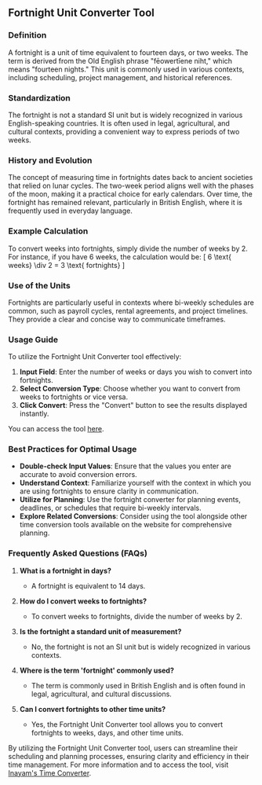 ## Fortnight Unit Converter Tool

### Definition
A fortnight is a unit of time equivalent to fourteen days, or two weeks. The term is derived from the Old English phrase "fēowertīene niht," which means "fourteen nights." This unit is commonly used in various contexts, including scheduling, project management, and historical references.

### Standardization
The fortnight is not a standard SI unit but is widely recognized in various English-speaking countries. It is often used in legal, agricultural, and cultural contexts, providing a convenient way to express periods of two weeks.

### History and Evolution
The concept of measuring time in fortnights dates back to ancient societies that relied on lunar cycles. The two-week period aligns well with the phases of the moon, making it a practical choice for early calendars. Over time, the fortnight has remained relevant, particularly in British English, where it is frequently used in everyday language.

### Example Calculation
To convert weeks into fortnights, simply divide the number of weeks by 2. For instance, if you have 6 weeks, the calculation would be:
\[ 
6 \text{ weeks} \div 2 = 3 \text{ fortnights} 
\]

### Use of the Units
Fortnights are particularly useful in contexts where bi-weekly schedules are common, such as payroll cycles, rental agreements, and project timelines. They provide a clear and concise way to communicate timeframes.

### Usage Guide
To utilize the Fortnight Unit Converter tool effectively:
1. **Input Field**: Enter the number of weeks or days you wish to convert into fortnights.
2. **Select Conversion Type**: Choose whether you want to convert from weeks to fortnights or vice versa.
3. **Click Convert**: Press the "Convert" button to see the results displayed instantly.

You can access the tool [here](https://www.inayam.co/unit-converter/time).

### Best Practices for Optimal Usage
- **Double-check Input Values**: Ensure that the values you enter are accurate to avoid conversion errors.
- **Understand Context**: Familiarize yourself with the context in which you are using fortnights to ensure clarity in communication.
- **Utilize for Planning**: Use the fortnight converter for planning events, deadlines, or schedules that require bi-weekly intervals.
- **Explore Related Conversions**: Consider using the tool alongside other time conversion tools available on the website for comprehensive planning.

### Frequently Asked Questions (FAQs)

1. **What is a fortnight in days?**
   - A fortnight is equivalent to 14 days.

2. **How do I convert weeks to fortnights?**
   - To convert weeks to fortnights, divide the number of weeks by 2.

3. **Is the fortnight a standard unit of measurement?**
   - No, the fortnight is not an SI unit but is widely recognized in various contexts.

4. **Where is the term 'fortnight' commonly used?**
   - The term is commonly used in British English and is often found in legal, agricultural, and cultural discussions.

5. **Can I convert fortnights to other time units?**
   - Yes, the Fortnight Unit Converter tool allows you to convert fortnights to weeks, days, and other time units.

By utilizing the Fortnight Unit Converter tool, users can streamline their scheduling and planning processes, ensuring clarity and efficiency in their time management. For more information and to access the tool, visit [Inayam's Time Converter](https://www.inayam.co/unit-converter/time).